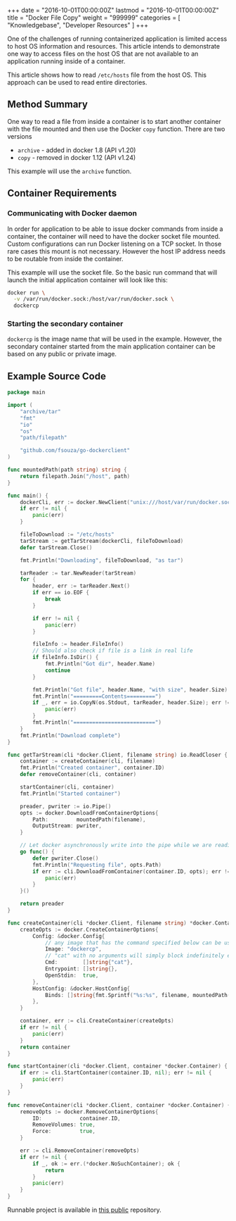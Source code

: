 +++
date = "2016-10-01T00:00:00Z"
lastmod = "2016-10-01T00:00:00Z"
title = "Docker File Copy"
weight = "999999"
categories = [ "Knowledgebase", "Developer Resources" ]
+++

One of the challenges of running containerized application is limited access to host OS information and resources.  This article intends to demonstrate one way to access files on the host OS that are not available to an application running inside of a container.

This article shows how to read `/etc/hosts` file from the host OS.   This approach can be used to read entire directories.

## Method Summary

One way to read a file from inside a container is to start another container with the file mounted and then use the Docker `copy` function.  There are two versions

* `archive` - added in docker 1.8 (API v1.20)
* `copy` - removed in docker 1.12 (API v1.24)

This example will use the `archive` function.

## Container Requirements

### Communicating with Docker daemon

In order for application to be able to issue docker commands from inside a container, the container will need to have the docker socket file mounted. Custom configurations can run Docker listening on a TCP socket. In those rare cases this mount is not necessary. However the host IP address needs to be routable from inside the container.

This example will use the socket file.  So the basic run command that will launch the initial application container will look like this:

```bash
docker run \
  -v /var/run/docker.sock:/host/var/run/docker.sock \
  dockercp
```

### Starting the secondary container

`dockercp` is the image name that will be used in the example.  However, the secondary container started from the main application container can be based on any public or private image.

## Example Source Code

```go
package main

import (
	"archive/tar"
	"fmt"
	"io"
	"os"
	"path/filepath"

	"github.com/fsouza/go-dockerclient"
)

func mountedPath(path string) string {
	return filepath.Join("/host", path)
}

func main() {
	dockerCli, err := docker.NewClient("unix:///host/var/run/docker.sock")
	if err != nil {
		panic(err)
	}

	fileToDownload := "/etc/hosts"
	tarStream := getTarStream(dockerCli, fileToDownload)
	defer tarStream.Close()

	fmt.Println("Downloading", fileToDownload, "as tar")

	tarReader := tar.NewReader(tarStream)
	for {
		header, err := tarReader.Next()
		if err == io.EOF {
			break
		}

		if err != nil {
			panic(err)
		}

		fileInfo := header.FileInfo()
		// Should also check if file is a link in real life
		if fileInfo.IsDir() {
			fmt.Println("Got dir", header.Name)
			continue
		}

		fmt.Println("Got file", header.Name, "with size", header.Size)
		fmt.Println("=========Contents=========")
		if _, err = io.CopyN(os.Stdout, tarReader, header.Size); err != nil {
			panic(err)
		}
		fmt.Println("==========================")
	}
	fmt.Println("Download complete")
}

func getTarStream(cli *docker.Client, filename string) io.ReadCloser {
	container := createContainer(cli, filename)
	fmt.Println("Created container", container.ID)
	defer removeContainer(cli, container)

	startContainer(cli, container)
	fmt.Println("Started container")

	preader, pwriter := io.Pipe()
	opts := docker.DownloadFromContainerOptions{
		Path:         mountedPath(filename),
		OutputStream: pwriter,
	}

	// Let docker asynchronously write into the pipe while we are reading it on the other end
	go func() {
		defer pwriter.Close()
		fmt.Println("Requesting file", opts.Path)
		if err := cli.DownloadFromContainer(container.ID, opts); err != nil {
			panic(err)
		}
	}()

	return preader
}

func createContainer(cli *docker.Client, filename string) *docker.Container {
	createOpts := docker.CreateContainerOptions{
		Config: &docker.Config{
			// any image that has the command specified below can be used
			Image: "dockercp",
			// "cat" with no arguments will simply block indefinitely ensuring that the container does not terminate.
			Cmd:        []string{"cat"},
			Entrypoint: []string{},
			OpenStdin:  true,
		},
		HostConfig: &docker.HostConfig{
			Binds: []string{fmt.Sprintf("%s:%s", filename, mountedPath(filename))},
		},
	}

	container, err := cli.CreateContainer(createOpts)
	if err != nil {
		panic(err)
	}
	return container
}

func startContainer(cli *docker.Client, container *docker.Container) {
	if err := cli.StartContainer(container.ID, nil); err != nil {
		panic(err)
	}
}

func removeContainer(cli *docker.Client, container *docker.Container) {
	removeOpts := docker.RemoveContainerOptions{
		ID:            container.ID,
		RemoveVolumes: true,
		Force:         true,
	}

	err := cli.RemoveContainer(removeOpts)
	if err != nil {
		if _, ok := err.(*docker.NoSuchContainer); ok {
			return
		}
		panic(err)
	}
}
```

Runnable project is available in [this public](https://github.com/replicatedcom/example-dockercp) repository.
